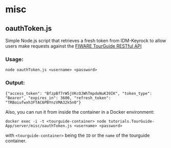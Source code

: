 # misc

## oauthToken.js

Simple Node.js script that retrieves a fresh token from IDM-Keyrock to allow users make requests against the [FIWARE TourGuide RESTful API](http://docs.tourguide.apiary.io)

### Usage:

```
node oauthToken.js <username> <password>
```

### Output:

```
{"access_token": "BfzpBf7rW5jVKcOJWhTmpdoNuK39IK", "token_type": "Bearer", "expires_in": 3600, "refresh_token": "TRBoiufwxh3FTAC6PBYnzVMA32k5n0"}
```

Also, you can run it from inside the container in a Docker environment:

```
docker exec -i -t <tourguide-container> node tutorials.TourGuide-App/server/misc/oauthToken.js <username> <password>
```

with `<tourguide-container>` being the `ID` or the `name` of the tourguide container.
